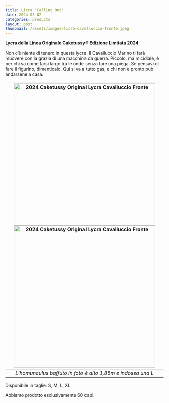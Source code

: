 ```yaml
---
title: Licra 'Calling Out'
date: 2024-05-02
categories: products
layout: post
thumbnail: /assets/images/licra-cavalluccio-fronte.jpeg
---
```

**Lycra della Linea Originale Caketussy® Edizione Limitata 2024**

Non c’è niente di tenero in questa lycra. Il Cavalluccio Marino ti farà muovere con la grazia di una macchina da guerra. Piccolo, ma micidiale, è per chi sa come farsi largo tra le onde senza fare una piega. Se pensavi di fare il figurino, dimenticalo. Qui si va a tutto gas, e chi non è pronto può andarsene a casa.

| <img src="{{ site.baseurl }}/assets/images/licra-cavalluccio-fronte.jpeg" alt="2024 Caketussy Original Lycra Cavalluccio Fronte" class="wide-img;" style="height: 450px"> <img src="{{ site.baseurl }}/assets/images/licra-cavalluccio-retro.jpeg" alt="2024 Caketussy Original Lycra Cavalluccio Fronte" class="wide-img;" style="height: 450px"> |
|:--:|
| *L’homunculus baffuto in foto è alto 1,85m e indossa una L* |

Disponibile in taglie: S, M, L, XL

Abbiamo prodotto esclusivamente 60 capi.
